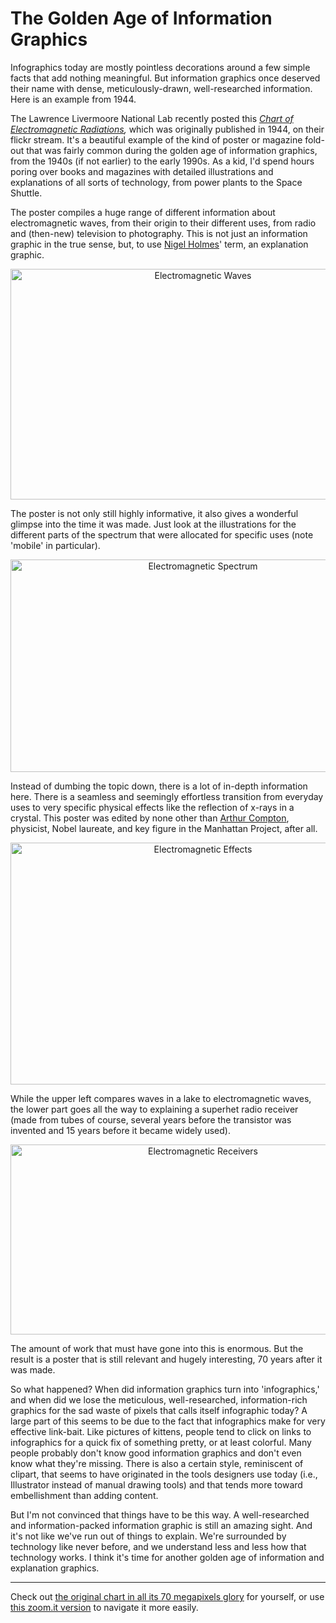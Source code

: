 # The Golden Age of Information Graphics

Infographics today are mostly pointless decorations around a few simple facts that add nothing meaningful. But information graphics once deserved their name with dense, meticulously-drawn, well-researched information. Here is an example from 1944.

The Lawrence Livermoore National Lab recently posted this <em><a href="http://www.flickr.com/photos/llnl/9403051123/">Chart of Electromagnetic Radiations</a>,</em> which was originally published in 1944, on their flickr stream. It's a beautiful example of the kind of poster or magazine fold-out that was fairly common during the golden age of information graphics, from the 1940s (if not earlier) to the early 1990s. As a kid, I'd spend hours poring over books and magazines with detailed illustrations and explanations of all sorts of technology, from power plants to the Space Shuttle.

The poster compiles a huge range of different information about electromagnetic waves, from their origin to their different uses, from radio and (then-new) television to photography. This is not just an information graphic in the true sense, but, to use <a title="List of Influences: Nigel Holmes" href="/influences/nigel-holmes">Nigel Holmes</a>' term, an explanation graphic.

<p align="center"><img class="aligncenter size-medium wp-image-2568" alt="Electromagnetic Waves" src="https://media.eagereyes.org/wp-content/uploads/2013/08/electromagnetic-waves.jpg" width="600" height="369" /></p>

The poster is not only still highly informative, it also gives a wonderful glimpse into the time it was made. Just look at the illustrations for the different parts of the spectrum that were allocated for specific uses (note 'mobile' in particular).

<p align="center"><img class="aligncenter size-medium wp-image-2566" alt="Electromagnetic Spectrum" src="https://media.eagereyes.org/wp-content/uploads/2013/08/electromagnetic-spectrum.jpg" width="600" height="340" /></p>

Instead of dumbing the topic down, there is a lot of in-depth information here. There is a seamless and seemingly effortless transition from everyday uses to very specific physical effects like the reflection of x-rays in a crystal. This poster was edited by none other than <a href="http://en.wikipedia.org/wiki/Arthur_Compton">Arthur Compton</a>, physicist, Nobel laureate, and key figure in the Manhattan Project, after all.

<p align="center"><img class="aligncenter size-medium wp-image-2564" alt="Electromagnetic Effects" src="https://media.eagereyes.org/wp-content/uploads/2013/08/electromagnetic-effects.jpg" width="600" height="387" /></p>

While the upper left compares waves in a lake to electromagnetic waves, the lower part goes all the way to explaining a superhet radio receiver (made from tubes of course, several years before the transistor was invented and 15 years before it became widely used).

<p align="center"><img class="aligncenter size-medium wp-image-2565" alt="Electromagnetic Receivers" src="https://media.eagereyes.org/wp-content/uploads/2013/08/electromagnetic-receivers.jpg" width="600" height="304" /></p>

The amount of work that must have gone into this is enormous. But the result is a poster that is still relevant and hugely interesting, 70 years after it was made.

So what happened? When did information graphics turn into 'infographics,' and when did we lose the meticulous, well-researched, information-rich graphics for the sad waste of pixels that calls itself infographic today? A large part of this seems to be due to the fact that infographics make for very effective link-bait. Like pictures of kittens, people tend to click on links to infographics for a quick fix of something pretty, or at least colorful. Many people probably don't know good information graphics and don't even know what they're missing. There is also a certain style, reminiscent of clipart, that seems to have originated in the tools designers use today (i.e., Illustrator instead of manual drawing tools) and that tends more toward embellishment than adding content.

But I'm not convinced that things have to be this way. A well-researched and information-packed information graphic is still an amazing sight. And it's not like we've run out of things to explain. We're surrounded by technology like never before, and we understand less and less how that technology works. I think it's time for another golden age of information and explanation graphics.

<hr />

Check out <a href="http://www.flickr.com/photos/llnl/9403051123/">the original chart in all its 70 megapixels glory</a> for yourself, or use <a href="http://zoom.it/IwPh">this zoom.it version</a> to navigate it more easily.
